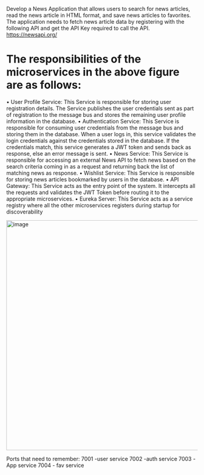 Develop a News Application that allows users to search for news articles, read the news article in HTML format, and save news articles to favorites.
The application needs to fetch news article data by registering with the following API and get the API Key required to call the API.
https://newsapi.org/

# The responsibilities of the microservices in the above figure are as follows:

• User Profile Service: This Service is responsible for storing user registration details. The Service publishes the user credentials sent as part of registration to the message bus and stores the remaining user profile information in the database.
• Authentication Service: This Service is responsible for consuming user credentials from the message bus and storing them in the database. When a user logs in, this service validates the login credentials against 
the credentials stored in the database. If the credentials match, this service generates a JWT token and sends back as response, else an error message is sent.
• News Service: This Service is responsible for accessing an external News API to fetch news based on the search criteria coming in as a request and returning back the list of matching news as response.
• Wishlist Service: This Service is responsible for storing news articles bookmarked by users in the database.
• API Gateway: This Service acts as the entry point of the system. It intercepts all the requests and validates the JWT Token before routing it to the appropriate microservices.
• Eureka Server: This Service acts as a service registry where all the other microservices registers during startup for discoverability

<img width="605" alt="image" style="textalign:center;" src="https://github.com/aniketmahure/newsapp/assets/56632536/71b338b2-5120-42c5-b329-ae5aaa28c922">

Ports that need to remember:
7001 -user service
7002 -auth service
7003 -App service
7004 - fav service
